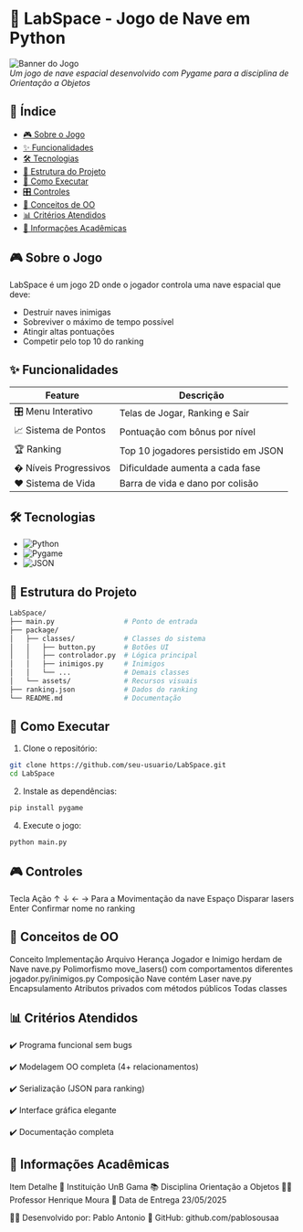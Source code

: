 # 🚀 LabSpace - Jogo de Nave em Python

![Banner do Jogo](https://prnt.sc/83olBgY-EEtX)  
*Um jogo de nave espacial desenvolvido com Pygame para a disciplina de Orientação a Objetos*

## 📌 Índice
- [🎮 Sobre o Jogo](#-sobre-o-jogo)
- [✨ Funcionalidades](#-funcionalidades)
- [🛠 Tecnologias](#-tecnologias)
- [📂 Estrutura do Projeto](#-estrutura-do-projeto)
- [🚀 Como Executar](#-como-executar)
- [🎛 Controles](#-controles)
- [🧠 Conceitos de OO](#-conceitos-de-oo)
- [📊 Critérios Atendidos](#-critérios-atendidos)
- [📅 Informações Acadêmicas](#-informações-acadêmicas)

## 🎮 Sobre o Jogo
LabSpace é um jogo 2D onde o jogador controla uma nave espacial que deve:
- Destruir naves inimigas
- Sobreviver o máximo de tempo possível
- Atingir altas pontuações
- Competir pelo top 10 do ranking

## ✨ Funcionalidades
| Feature | Descrição |
|---------|-----------|
| 🎛 Menu Interativo | Telas de Jogar, Ranking e Sair |
| 📈 Sistema de Pontos | Pontuação com bônus por nível |
| 🏆 Ranking | Top 10 jogadores persistido em JSON |
| � Níveis Progressivos | Dificuldade aumenta a cada fase |
| ❤️ Sistema de Vida | Barra de vida e dano por colisão |

## 🛠 Tecnologias
- ![Python](https://img.shields.io/badge/Python-3.8+-blue?logo=python)
- ![Pygame](https://img.shields.io/badge/Pygame-2.0+-green?logo=pygame)
- ![JSON](https://img.shields.io/badge/JSON-Data%20Persistence-yellow)

## 📂 Estrutura do Projeto

```bash
LabSpace/
├── main.py                 # Ponto de entrada
├── package/
│   ├── classes/            # Classes do sistema
│   │   ├── button.py       # Botões UI
│   │   ├── controlador.py  # Lógica principal
│   │   ├── inimigos.py     # Inimigos
│   │   └── ...             # Demais classes
│   └── assets/             # Recursos visuais
├── ranking.json            # Dados do ranking
└── README.md               # Documentação
```

## 🚀 Como Executar

1. Clone o repositório:
```bash
git clone https://github.com/seu-usuario/LabSpace.git
cd LabSpace
```
2. Instale as dependências:
```bash
pip install pygame
```
4. Execute o jogo:
```bash
python main.py
```

## 🎮 Controles
Tecla	Ação
↑ ↓ ← → Para a Movimentação da nave
Espaço	Disparar lasers
Enter	Confirmar nome no ranking


## 🧠 Conceitos de OO
Conceito	Implementação	Arquivo
Herança	Jogador e Inimigo herdam de Nave	nave.py
Polimorfismo	move_lasers() com comportamentos diferentes	jogador.py/inimigos.py
Composição	Nave contém Laser	nave.py
Encapsulamento	Atributos privados com métodos públicos	Todas classes

## 📊 Critérios Atendidos
✔️ Programa funcional sem bugs

✔️ Modelagem OO completa (4+ relacionamentos)

✔️ Serialização (JSON para ranking)

✔️ Interface gráfica elegante

✔️ Documentação completa

## 📅 Informações Acadêmicas
Item	Detalhe
🏫 Instituição	UnB Gama
📚 Disciplina	Orientação a Objetos
👨‍🏫 Professor	Henrique Moura
📆 Data de Entrega	23/05/2025

👨‍💻 Desenvolvido por: Pablo Antonio
🔗 GitHub: github.com/pablosousaa
